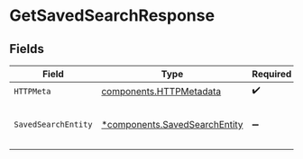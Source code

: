 # GetSavedSearchResponse


## Fields

| Field                                                                         | Type                                                                          | Required                                                                      | Description                                                                   |
| ----------------------------------------------------------------------------- | ----------------------------------------------------------------------------- | ----------------------------------------------------------------------------- | ----------------------------------------------------------------------------- |
| `HTTPMeta`                                                                    | [components.HTTPMetadata](../../models/components/httpmetadata.md)            | :heavy_check_mark:                                                            | N/A                                                                           |
| `SavedSearchEntity`                                                           | [*components.SavedSearchEntity](../../models/components/savedsearchentity.md) | :heavy_minus_sign:                                                            | Retrieve a specific save search                                               |